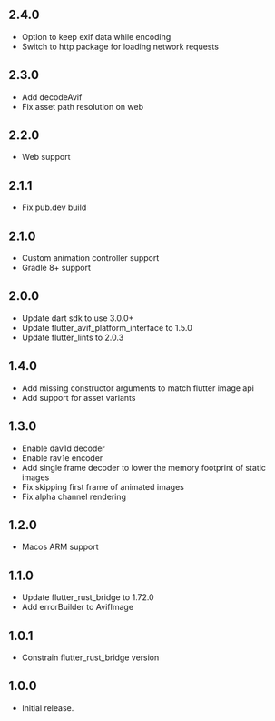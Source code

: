 ## 2.4.0

* Option to keep exif data while encoding
* Switch to http package for loading network requests

## 2.3.0

* Add decodeAvif
* Fix asset path resolution on web

## 2.2.0

* Web support

## 2.1.1

* Fix pub.dev build

## 2.1.0

* Custom animation controller support
* Gradle 8+ support

## 2.0.0

* Update dart sdk to use 3.0.0+
* Update flutter_avif_platform_interface to 1.5.0
* Update flutter_lints to 2.0.3

## 1.4.0

* Add missing constructor arguments to match flutter image api
* Add support for asset variants

## 1.3.0

* Enable dav1d decoder
* Enable rav1e encoder
* Add single frame decoder to lower the memory footprint of static images
* Fix skipping first frame of animated images
* Fix alpha channel rendering

## 1.2.0

* Macos ARM support

## 1.1.0

* Update flutter_rust_bridge to 1.72.0
* Add errorBuilder to AvifImage

## 1.0.1

* Constrain flutter_rust_bridge version

## 1.0.0

* Initial release.
